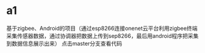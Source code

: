 # a1
基于zigbee、Android的项目（通过esp8266连接onenet云平台利用zigbee终端采集传感器数据，通过协调器把数据上传到sep8266，最后用android程序把采集到数据信息展示出来）
点击master分支查看代码
